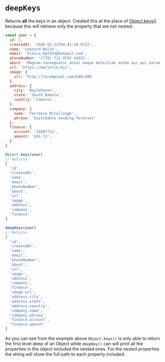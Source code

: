 # `deepKeys`
Returns **all** the keys in an object. Created this at the place of [Object.keys()](https://developer.mozilla.org/en-US/docs/Web/JavaScript/Reference/Global_Objects/Object/keys) because this will retrieve only the property that are not nested.

```js
const user = {
  id: 1,
  createdAt: '2020-02-12T04:41:58.971Z',
  name: 'Leonard Walsh',
  email: 'Eloisa_Rath53@hotmail.com',
  phoneNumber: '(778) 711-9792 x4353',
  about: 'Magnam consequatur animi eaque molestiae autem qui qui earum.',
  url: 'https://marjorie.biz',
  image: {
    url: 'http://lorempixel.com/640/480'
  },
  address: {
    city: 'Boylehaven',
    state: 'South Dakota',
    country: 'Comoros',
  },
  company: {
    name: 'Terrence McCullough',
    phrase: 'Switchable exuding forecast'
  },
  finance: {
    account: '31897722',
    amount: '241.72',
  }
}

Object.keys(user)
// Returns
[
  'id',          
  'createdAt',
  'name',        
  'email',
  'phoneNumber', 
  'about',
  'url',         
  'image',
  'address',
  'company',
  'finance'
]

deepKeys(user)
// Returns
[
  'id',              
  'createdAt',
  'name',            
  'email',
  'phoneNumber',     
  'about',
  'url',             
  'image',
  'address',         
  'company',
  'finance',         
  'image.url',
  'address.city',    
  'address.state',
  'address.country', 
  'company.name',
  'company.phrase',  
  'finance.account',
  'finance.amount'
]
```
As you can see from the example above `Object.keys()` is only able to return the first level deep of an Object while `deepKey()` can will print all the properties in the object included the nested ones. For the nested properties the string will show the full path to each property included.
